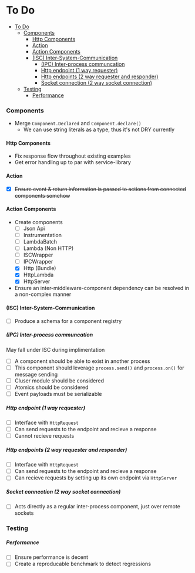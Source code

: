 # To Do

- [To Do](#to-do)
    - [Components](#components)
      - [Http Components](#http-components)
      - [Action](#action)
      - [Action Components](#action-components)
      - [(ISC) Inter-System-Communication](#isc-inter-system-communication)
        - [(IPC) Inter-process communcation](#ipc-inter-process-communcation)
        - [Http endpoint (1 way requester)](#http-endpoint-1-way-requester)
        - [Http endpoints (2 way requester and responder)](#http-endpoints-2-way-requester-and-responder)
        - [Socket connection (2 way socket connection)](#socket-connection-2-way-socket-connection)
    - [Testing](#testing)
        - [Performance](#performance)

### Components

- Merge `Component.Declared` and `Component.declare()`
  - We can use string literals as a type, thus it's not DRY currently


#### Http Components

- Fix response flow throughout existing examples
- Get error handling up to par with service-library

#### Action

- [x] ~~Ensure event & return information is passed to actions from connected components somehow~~

#### Action Components

- Create components
  - [ ] Json Api
  - [ ] Instrumentation
  - [ ] LambdaBatch
  - [ ] Lambda (Non HTTP)
  - [ ] ISCWrapper
  - [ ] IPCWrapper
  - [x] Http (Bundle)
  - [x] HttpLambda
  - [x] HttpServer

- Ensure an inter-middleware-component dependency can be resolved in a non-complex manner

#### (ISC) Inter-System-Communication

- [ ] Produce a schema for a component registry

##### (IPC) Inter-process communcation

May fall under ISC during implimentation

- [ ] A component should be able to exist in another process
- [ ] This component should leverage `process.send()` and `process.on()` for message sending
- [ ] Cluser module should be considered
- [ ] Atomics should be considered
- [ ] Event payloads must be serializable

##### Http endpoint (1 way requester)

- [ ] Interface with `HttpRequest`
- [ ] Can send requests to the endpoint and recieve a response
- [ ] Cannot recieve requests

##### Http endpoints (2 way requester and responder)
- [ ] Interface with `HttpRequest`
- [ ] Can send requests to the endpoint and recieve a response
- [ ] Can recieve requests by setting up its own endpoint via `HttpServer`

##### Socket connection (2 way socket connection)
- [ ] Acts directly as a regular inter-process component, just over remote sockets

### Testing

##### Performance

- [ ] Ensure performance is decent
- [ ] Create a reproducable benchmark to detect regressions
